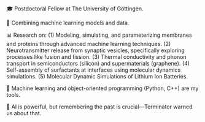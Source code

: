 
🎓 Postdoctoral Fellow at The University of Göttingen. 

🤝 Combining machine learning models and data.

📊 Research on: 
 (1) Modeling, simulating, and parameterizing membranes and proteins through advanced machine learning techniques.
 (2) Neurotransmitter release from synaptic vesicles, specifically exploring processes like fusion and fission. 
 (3) Thermal conductivity and phonon transport in semiconductors (silicon) and supermaterials (graphene).
 (4) Self-assembly of surfactants at interfaces using molecular dynamics simulations.
 (5) Molecular Dynamic Simulations of Lithium Ion Batteries.

🐍 Machine learning and object-oriented programming (Python, C++) are my tools.  

🤔 AI is powerful, but remembering the past is crucial—Terminator warned us about that.


